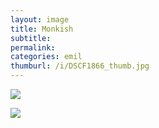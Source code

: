 ```yaml
---
layout: image
title: Monkish
subtitle: 
permalink: 
categories: emil
thumburl: /i/DSCF1866_thumb.jpg
---
```

![]({{site.url}}/i/DSCF1859_thumb.jpg)

![]({{site.url}}/i/DSCF1866_thumb.jpg)
